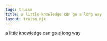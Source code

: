 ```yaml
---
tags: truism
title: a little knowledge can go a long way
layout: truism.njk
---
```


a little knowledge can go a long way